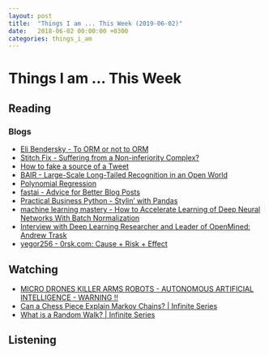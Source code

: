 ```yaml
---
layout: post
title:  "Things I am ... This Week (2019-06-02)"
date:   2018-06-02 00:00:00 +0300
categories: things_i_am
---
```


# Things I am ... This Week  

## Reading  

### Blogs

- [Eli Bendersky - To ORM or not to ORM][eli1]
- [Stitch Fix - Suffering from a Non-inferiority Complex?][sf1]
- [How to fake a source of a Tweet][noamr1]
- [BAIR - Large-Scale Long-Tailed Recognition in an Open World][bair1]
- [Polynomial Regression][medium1]
- [fastai - Advice for Better Blog Posts][fastai1]
- [Practical Business Python - Stylin’ with Pandas][pbp1]
- [machine learning mastery - How to Accelerate Learning of Deep Neural Networks With Batch Normalization
][mlm1]
- [Interview with Deep Learning Researcher and Leader of OpenMined: Andrew Trask][medium2]
- [yegor256 - 0rsk.com: Cause + Risk + Effect][yegor1]

## Watching  

- [MICRO DRONES KILLER ARMS ROBOTS - AUTONOMOUS ARTIFICIAL INTELLIGENCE - WARNING !!][killer1]
- [Can a Chess Piece Explain Markov Chains? | Infinite Series][is1]
- [What is a Random Walk? | Infinite Series][is2]

## Listening  

[eli1]:https://eli.thegreenplace.net/2019/to-orm-or-not-to-orm/
[sf1]:https://multithreaded.stitchfix.com/blog/2019/05/06/noninferiority/
[noamr1]:https://tech.b48.club/2019/05/13/how-to-fake-a-source-of-a-tweet.html
[bair1]:https://bair.berkeley.edu/blog/2019/05/13/oltr/
[medium1]:https://towardsdatascience.com/polynomial-regression-bbe8b9d97491
[fastai1]:https://www.fast.ai/2019/05/13/blogging-advice/
[pbp1]:https://pbpython.com/styling-pandas.html
[mlm1]:https://machinelearningmastery.com/how-to-accelerate-learning-of-deep-neural-networks-with-batch-normalization/
[killer1]:https://www.youtube.com/watch?v=TlO2gcs1YvM
[medium2]:https://hackernoon.com/interview-with-deep-learning-researcher-and-leader-of-openmined-andrew-trask-77cd33570a8c
[yegor1]:https://www.yegor256.com/2019/05/14/cause-risk-effect.html
[is1]:https://www.youtube.com/watch?v=63HHmjlh794
[is2]:https://www.youtube.com/watch?v=stgYW6M5o4k&list=PLa6IE8XPP_gn38VzeGHeQg18HOWczFqme&index=3&t=0s
